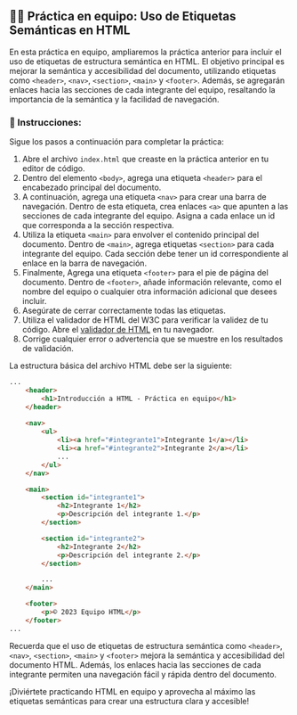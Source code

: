 ## ✍🏻 Práctica en equipo: Uso de Etiquetas Semánticas en HTML

En esta práctica en equipo, ampliaremos la práctica anterior para incluir el uso de etiquetas de estructura semántica en HTML. El objetivo principal es mejorar la semántica y accesibilidad del documento, utilizando etiquetas como `<header>`, `<nav>`, `<section>`, `<main>` y `<footer>`. Además, se agregarán enlaces hacia las secciones de cada integrante del equipo, resaltando la importancia de la semántica y la facilidad de navegación.

### 📌 Instrucciones:
Sigue los pasos a continuación para completar la práctica:

1. Abre el archivo `index.html` que creaste en la práctica anterior en tu editor de código.
3. Dentro del elemento `<body>`, agrega una etiqueta `<header>` para el encabezado principal del documento.
4. A continuación, agrega una etiqueta `<nav>` para crear una barra de navegación. Dentro de esta etiqueta, crea enlaces `<a>` que apunten a las secciones de cada integrante del equipo. Asigna a cada enlace un id que corresponda a la sección respectiva.
5. Utiliza la etiqueta `<main>` para envolver el contenido principal del documento. Dentro de `<main>`, agrega etiquetas `<section>` para cada integrante del equipo. Cada sección debe tener un id correspondiente al enlace en la barra de navegación.
6. Finalmente, Agrega una etiqueta `<footer>` para el pie de página del documento. Dentro de `<footer>`, añade información relevante, como el nombre del equipo o cualquier otra información adicional que desees incluir.
7. Asegúrate de cerrar correctamente todas las etiquetas.
8. Utiliza el validador de HTML del W3C para verificar la validez de tu código. Abre el [validador de HTML](https://validator.w3.org/#validate_by_upload) en tu navegador.
9. Corrige cualquier error o advertencia que se muestre en los resultados de validación.

La estructura básica del archivo HTML debe ser la siguiente:
    
```html
...
    <header>
        <h1>Introducción a HTML - Práctica en equipo</h1>
    </header>
    
    <nav>
        <ul>
            <li><a href="#integrante1">Integrante 1</a></li>
            <li><a href="#integrante2">Integrante 2</a></li>
            ...
        </ul>
    </nav>

    <main>
        <section id="integrante1">
            <h2>Integrante 1</h2>
            <p>Descripción del integrante 1.</p>
        </section>

        <section id="integrante2">
            <h2>Integrante 2</h2>
            <p>Descripción del integrante 2.</p>
        </section>

        ...
    </main>

    <footer>
        <p>© 2023 Equipo HTML</p>
    </footer>
...
```

Recuerda que el uso de etiquetas de estructura semántica como `<header>`, `<nav>`, `<section>`, `<main>` y `<footer>` mejora la semántica y accesibilidad del documento HTML. Además, los enlaces hacia las secciones de cada integrante permiten una navegación fácil y rápida dentro del documento.

¡Diviértete practicando HTML en equipo y aprovecha al máximo las etiquetas semánticas para crear una estructura clara y accesible!
